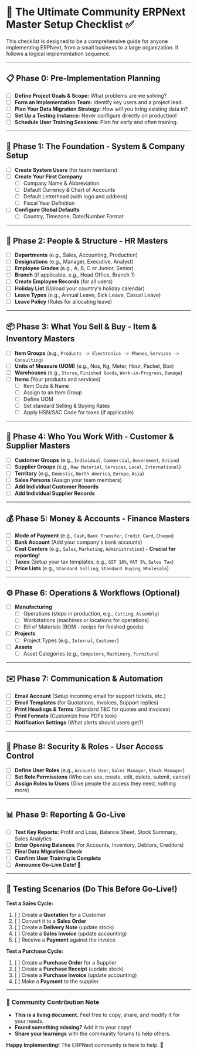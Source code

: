 # 🚀 The Ultimate Community ERPNext Master Setup Checklist ✅

This checklist is designed to be a comprehensive guide for anyone implementing ERPNext, from a small business to a large organization. It follows a logical implementation sequence.

---

## 📋 Phase 0: Pre-Implementation Planning

*   [ ] **Define Project Goals & Scope:** What problems are we solving?
*   [ ] **Form an Implementation Team:** Identify key users and a project lead.
*   [ ] **Plan Your Data Migration Strategy:** How will you bring existing data in?
*   [ ] **Set Up a Testing Instance:** Never configure directly on production!
*   [ ] **Schedule User Training Sessions:** Plan for early and often training.

---

## 🔧 Phase 1: The Foundation - System & Company Setup

*   [ ] **Create System Users** (for team members)
*   [ ] **Create Your First Company**
    *   [ ] Company Name & Abbreviation
    *   [ ] Default Currency & Chart of Accounts
    *   [ ] Default Letterhead (with logo and address)
    *   [ ] Fiscal Year Definition
*   [ ] **Configure Global Defaults**
    *   [ ] Country, Timezone, Date/Number Format

---

## 👥 Phase 2: People & Structure - HR Masters

*   [ ] **Departments** (e.g., Sales, Accounting, Production)
*   [ ] **Designations** (e.g., Manager, Executive, Analyst)
*   [ ] **Employee Grades** (e.g., A, B, C or Junior, Senior)
*   [ ] **Branch** (if applicable, e.g., Head Office, Branch 1)
*   [ ] **Create Employee Records** (for all users)
*   [ ] **Holiday List** (Upload your country's holiday calendar)
*   [ ] **Leave Types** (e.g., Annual Leave, Sick Leave, Casual Leave)
*   [ ] **Leave Policy** (Rules for allocating leave)

---

## 📦 Phase 3: What You Sell & Buy - Item & Inventory Masters

*   [ ] **Item Groups** (e.g., `Products -> Electronics -> Phones`, `Services -> Consulting`)
*   [ ] **Units of Measure (UOM)** (e.g., Nos, Kg, Meter, Hour, Packet, Box)
*   [ ] **Warehouses** (e.g., `Stores`, `Finished Goods`, `Work-in-Progress`, `Damage`)
*   [ ] **Items** (Your products and services)
    *   [ ] Item Code & Name
    *   [ ] Assign to an Item Group
    *   [ ] Define UOM
    *   [ ] Set standard Selling & Buying Rates
    *   [ ] Apply HSN/SAC Code for taxes (if applicable)

---

## 🤝 Phase 4: Who You Work With - Customer & Supplier Masters

*   [ ] **Customer Groups** (e.g., `Individual`, `Commercial`, `Government`, `Online`)
*   [ ] **Supplier Groups** (e.g., `Raw Material`, `Services`, `Local`, `International`)
*   [ ] **Territory** (e.g., `Domestic`, `North America`, `Europe`, `Asia`)
*   [ ] **Sales Persons** (Assign your team members)
*   [ ] **Add Individual Customer Records**
*   [ ] **Add Individual Supplier Records**

---

## 💰 Phase 5: Money & Accounts - Finance Masters

*   [ ] **Mode of Payment** (e.g., `Cash`, `Bank Transfer`, `Credit Card`, `Cheque`)
*   [ ] **Bank Account** (Add your company's bank accounts)
*   [ ] **Cost Centers** (e.g., `Sales`, `Marketing`, `Administration`) - **Crucial for reporting!**
*   [ ] **Taxes** (Setup your tax templates, e.g., `GST 18%`, `VAT 5%`, `Sales Tax`)
*   [ ] **Price Lists** (e.g., `Standard Selling`, `Standard Buying`, `Wholesale`)

---

## ⚙️ Phase 6: Operations & Workflows (Optional)

*   [ ] **Manufacturing**
    *   [ ] Operations (steps in production, e.g., `Cutting`, `Assembly`)
    *   [ ] Workstations (machines or locations for operations)
    *   [ ] Bill of Materials (BOM - recipe for finished goods)
*   [ ] **Projects**
    *   [ ] Project Types (e.g., `Internal`, `Customer`)
*   [ ] **Assets**
    *   [ ] Asset Categories (e.g., `Computers`, `Machinery`, `Furniture`)

---

## ✉️ Phase 7: Communication & Automation

*   [ ] **Email Account** (Setup incoming email for support tickets, etc.)
*   [ ] **Email Templates** (for Quotations, Invoices, Support replies)
*   [ ] **Print Headings & Terms** (Standard T&C for quotes and invoices)
*   [ ] **Print Formats** (Customize how PDFs look)
*   [ ] **Notification Settings** (What alerts should users get?)

---

## 🔐 Phase 8: Security & Roles - User Access Control

*   [ ] **Define User Roles** (e.g., `Accounts User`, `Sales Manager`, `Stock Manager`)
*   [ ] **Set Role Permissions** (Who can see, create, edit, delete, submit, cancel)
*   [ ] **Assign Roles to Users** (Give people the access they need, nothing more)

---

## 📊 Phase 9: Reporting & Go-Live

*   [ ] **Test Key Reports:** Profit and Loss, Balance Sheet, Stock Summary, Sales Analytics
*   [ ] **Enter Opening Balances** (for Accounts, Inventory, Debtors, Creditors)
*   [ ] **Final Data Migration Check**
*   [ ] **Confirm User Training is Complete**
*   [ ] **Announce Go-Live Date! 🎉**

---

## 🧪 **Testing Scenarios (Do This Before Go-Live!)**

**Test a Sales Cycle:**
1.  [ ] Create a **Quotation** for a Customer
2.  [ ] Convert it to a **Sales Order**
3.  [ ] Create a **Delivery Note** (update stock)
4.  [ ] Create a **Sales Invoice** (update accounting)
5.  [ ] Receive a **Payment** against the invoice

**Test a Purchase Cycle:**
1.  [ ] Create a **Purchase Order** for a Supplier
2.  [ ] Create a **Purchase Receipt** (update stock)
3.  [ ] Create a **Purchase Invoice** (update accounting)
4.  [ ] Make a **Payment** to the supplier

---

### 🤝 **Community Contribution Note**
*   **This is a living document.** Feel free to copy, share, and modify it for your needs.
*   **Found something missing?** Add it to your copy!
*   **Share your learnings** with the community forums to help others.

**Happy Implementing!** The ERPNext community is here to help. 🚀